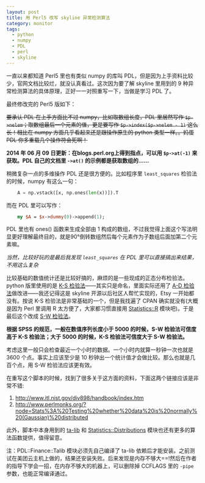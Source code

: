 ```yaml
---
layout: post
title: 用 Perl5 改写 skyline 异常检测算法
category: monitor
tags:
  - python
  - numpy
  - PDL
  - perl
  - skyline
---
```


一直以来都知道 Perl5 里也有类似 numpy 的库叫 PDL，但是因为上手资料比较少，官网文档比较烂，就没认真看过。这次因为要了解 skyline 里用到的 9 种异常检测算法的具体原理，正好一一对照重写一下，当做是学习 PDL 了。

最终修改完的 Perl5 版如下：

<script src="https://gist.github.com/chenryn/43315b6c7ddaf9c39aab.js"></script>

~~要承认 PDL 在上手方面比不过 numpy，比如取数组长度，PDL 里居然写作 `$p->nelem`；取数组最后一个元素的值，更是要写作 `$p->index($p->nelem - 1)` 这么长！相比在 numpy 方面几乎看起来还是跟操作原生的 python 类型一样。。妈蛋 PDL 你多重载几个操作符会死啊！~~

**2014 年 06 月 09 日更新：在blogs.perl.org上得到指点，可以用 `$p->at(-1)` 来获取。PDL 自己的文档里 `->at()` 的示例都是获取数组的……**

稍微复杂一点的多维操作 PDL 还是很方便的。比如程序里 `least_squares` 检验法的时候，numpy 有这么一句：

```python
    A = np.vstack([x, np.ones(len(x))]).T
```

而在 PDL 里可以写作：

```perl
    my $A = $x->dummy(0)->append(1);
```

PDL 里也有 ones() 函数来生成全部由 1 构成的数组，不过我觉得上面这个写法明显更好理解最终目的，就是90°倒转数组然后每个元素作为子数组后面加第二个元素嘛。

*当然，比较好玩的是最后我发现 `least_squares` 在 PDL 里可以直接搞出来结果，不用这么复杂*

比较基础的数值统计还是比较好搞的，麻烦的是一些现成的正态分布检验法。python 版里使用的是 [K-S 检验法](http://en.wikipedia.org/wiki/Kolmogorov-Smirnov_test)——其实只是命名，里面实际还用了 [A-D 检验法](http://en.wikipedia.org/wiki/Anderson%E2%80%93Darling_test)做改进——我还记得这是 skyline 开源以后社区人帮忙实现的，Etsy 一开始都没有。按说 K-S 检验法是非常基础的一个，但是我找遍了 CPAN 确实就没有(大概是因为 Perl 里调用 R 太方便了，大家都习惯直接用 [Statistics::R](https:://metacpan.org/pod/Statistics::R) 模块吧)。于是最后这个改成 [S-W 检验法](http://en.wikipedia.org/wiki/Shapiro%E2%80%93Wilk_test)。

**根据 SPSS 的规范，一般在数值序列长度小于 5000 的时候，S-W 检验法可信度高于 K-S 检验法；大于 5000 的时候，K-S 检验法可信度大于 S-W 检验法。**

考虑这里一般只会检查最近一个小时的数据。一个小时内就算一秒钟一次也就是 3600 个点。事实上应该至少是 10 秒钟出一个统计值才会做比较。那么也就是几百个点，用 S-W 检验法应该更有效。

在重写这个脚本的时候，找到了很多关于这方面的资料，下面这两个链接应该是非常不错:

1. <http://www.itl.nist.gov/div898/handbook/index.htm>
2. <http://www.perlmonks.org/?node=Stats%3A%20Testing%20whether%20data%20is%20normally%20(Gaussian)%20distributed>

此外，脚本中本身用到的 [ta-lib](http://www.ta-lib.org) 和 [Statistics::Distributions](https:://metacpan.org/pod/Statistics::Distributions) 模块也还有更多的算法函数提供，值得留意。

注：PDL::Finance::Talib 模块必须先自己编译了 ta-lib 依赖后才能安装。之前测试在美团云主机上做的，结果还安装失败。后来发现是内存不够大==!然后在作者的指导下学会一招，在内存不够大的机器上，可以删除掉 CCFLAGS 里的 `-pipe` 参数，也能正常编译通过。

